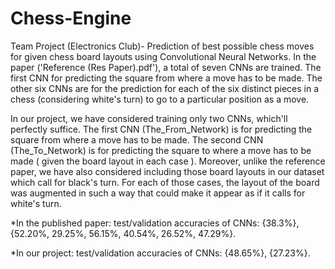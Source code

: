 # Chess-Engine
Team Project (Electronics Club)-
Prediction of best possible chess moves for given chess board layouts using Convolutional Neural Networks.
In the paper ('Reference (Res Paper).pdf'), a total of seven CNNs are trained. The first CNN for predicting the square from where a move has to be made. The other six CNNs are for the prediction for each of the six distinct pieces in a chess (considering white's turn) to go to a particular position as a move.

In our project, we have considered training only two CNNs, which'll perfectly suffice. The first CNN (The_From_Network) is for predicting the square from where a move has to be made. The second CNN (The_To_Network) is for predicting the square to where a move has to be made ( given the board layout in each case ). Moreover, unlike the reference paper, we have also considered including those board layouts in our dataset which call for black's turn. For each of those cases, the layout of the board was augmented in such a way that could make it appear as if it calls for white's turn. 

*In the published paper: test/validation accuracies of CNNs: {38.3%}, {52.20%, 29.25%, 56.15%, 40.54%, 26.52%, 47.29%}.

*In our project: test/validation accuracies of CNNs: {48.65%}, {27.23%}.

